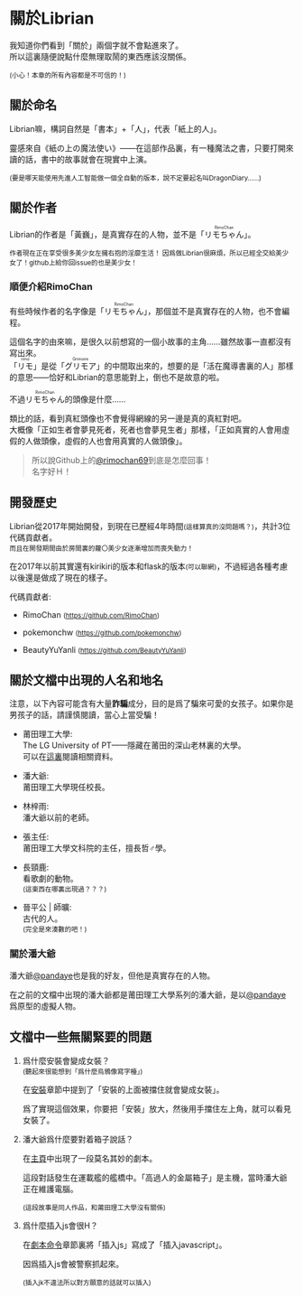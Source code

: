# 關於Librian

我知道你們看到「關於」兩個字就不會點進來了。   
所以這裏隨便說點什麼無理取鬧的東西應該沒關係。

<small>(小心！本章的所有內容都是不可信的！)</small>


## 關於命名

Librian嘛，構詞自然是「書本」+「人」，代表「紙上的人」。  

靈感來自《紙の上の魔法使い》——在這部作品裏，有一種魔法之書，只要打開來讀的話，書中的故事就會在現實中上演。

<small>(要是哪天能使用先進人工智能做一個全自動的版本，說不定要起名叫DragonDiary……)</small>

## 關於作者

Librian的作者是「黃巍」，是真實存在的人物，並不是「<ruby>リモちゃん<rt>RimoChan</rt></ruby>」。

<small>
作者現在正在享受很多美少女左擁右抱的淫靡生活！  
因爲做Librian很麻煩，所以已經全交給美少女了！github上給你回issue的也是美少女！
</small>

### 順便介紹RimoChan

有些時候作者的名字像是「<ruby>リモちゃん<rt>RimoChan</rt></ruby>」，那個並不是真實存在的人物，也不會編程。

這個名字的由來嘛，是很久以前想寫的一個小故事的主角……雖然故事一直都沒有寫出來。  
「<ruby>リモ<rt>rimo</rt></ruby>」是從「<ruby>グリモア<rt>Grimoire</rt></ruby>」的中間取出來的，想要的是「活在魔導書裏的人」那樣的意思——恰好和Librian的意思能對上，倒也不是故意的啦。

不過<ruby>リモちゃん<rt>RimoChan</rt></ruby>的頭像是什麼……

類比的話，看到真紅頭像也不會覺得網線的另一邊是真的真紅對吧。   
大概像「正如生者會夢見死者，死者也會夢見生者」那樣，「正如真實的人會用虛假的人做頭像，虛假的人也會用真實的人做頭像」。

> 所以說Github上的[@rimochan69](https://github.com/rimochan69)到底是怎麼回事！  
> 名字好Ｈ！


## 開發歷史

Librian從2017年開始開發，到現在已歷經4年時間<small>(這樣算真的沒問題嗎？)</small>，共計3位代碼貢獻者。  
<small>而且在開發期間由於房間裏的蘿〇美少女逐漸增加而喪失動力！</small>

在2017年以前其實還有kirikiri的版本和flask的版本<small>(可以聯網)</small>，不過經過各種考慮以後還是做成了現在的樣子。

代碼貢獻者: 

+ RimoChan <small>(<https://github.com/RimoChan>)</small>

+ pokemonchw <small>(<https://github.com/pokemonchw>)</small>

+ BeautyYuYanli <small>(<https://github.com/BeautyYuYanli>)</small>


## 關於文檔中出現的人名和地名

注意，以下內容可能含有大量**詐騙**成分，目的是爲了騙來可愛的女孩子。如果你是男孩子的話，請謹慎閱讀，當心上當受騙！

+ 莆田理工大學:   
    The LG University of PT——隱藏在莆田的深山老林裏的大學。  
    可以在[這裏](https://rimochan.github.io/LG-University/index.html)閱讀相關資料。

+ 潘大爺:   
    莆田理工大學現任校長。

+ 林梓雨:   
    潘大爺以前的老師。

+ 張主任:   
    莆田理工大學文科院的主任，擅長哲♂學。
    
+ 長頸鹿:   
    看歌劇的動物。   
    <small>(這東西在哪裏出現過？？？)</small>

+ 晉平公 | 師曠:      
    古代的人。   
    <small>(完全是來湊數的吧！)</small>

### 關於潘大爺

潘大爺[@pandaye](https://github.com/pandaye)也是我的好友，但他是真實存在的人物。

在之前的文檔中出現的潘大爺都是莆田理工大學系列的潘大爺，是以[@pandaye](https://github.com/pandaye)爲原型的虛擬人物。


## 文檔中一些無關緊要的問題

1. 爲什麼安裝會變成女裝？  
    <small>(聽起來很能想到「爲什麼烏鴉像寫字檯」)</small>

    在[安裝](../第一次使用/安裝.md)章節中提到了「安裝的上面被擋住就會變成女裝」。
 
    爲了實現這個效果，你要把「安裝」放大，然後用手擋住左上角，就可以看見女裝了。

2. 潘大爺爲什麼要對着箱子說話？

    在[主頁](../主頁.md)中出現了一段莫名其妙的劇本。

    這段對話發生在運載艦的艦橋中。「高過人的金屬箱子」是主機，當時潘大爺正在維護電腦。

    <small>(這段故事是同人作品，和莆田理工大學沒有關係)</small>

3. 爲什麼插入js會很H？
    
    在[劇本命令](../用戶指南/劇本命令.md)章節裏將「插入js」寫成了「插入javascript」。

    因爲插入js會被警察抓起來。

    <small>(插入jk不違法所以對方願意的話就可以插入)</small>


